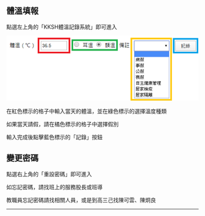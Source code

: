 ## 體溫填報

點選左上角的「KKSH體溫記錄系統」即可進入

![](/doc/A.png)

在紅色標示的格子中輸入當天的體溫，並在綠色標示的選擇溫度種類

如果當天請假，請在橘色標示的格子中選擇假別

輸入完成後點擊藍色標示的「記錄」按鈕


## 變更密碼

點選右上角的「重設密碼」即可進入

如忘記密碼，請找班上的服務股長或班導

教職員忘記密碼請找相關人員，或是到高三己找陳可雲、陳炯良

---
